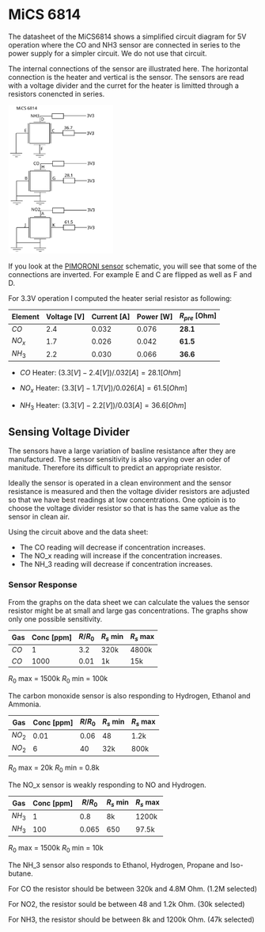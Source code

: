 # MiCS 6814
The datasheet of the MiCS6814 shows a simplified circuit diagram for 5V operation where the CO and NH3 sensor are connected in series to the power supply for a simpler circuit. We do not use that circuit.

The internal connections of the sensor are illustrated here.
The horizontal connection is the heater and vertical is the sensor. The sensors are read with a voltage divider and the curret for the heater is limitted through a resistors conencted in series.

<img src="./MiCS6814.svg" alt="drawing" height="300"/>

If you look at the [PIMORONI sensor](https://shop.pimoroni.com/products/mics6814-gas-sensor-breakout?variant=39296409305171) schematic, you will see that some of the connections are inverted. For example E and C are flipped as well as F and D.

For 3.3V operation I computed the heater serial resistor as following:

| Element | Voltage [V] | Current [A] | Power [W] | $R_{pre}$ [Ohm]
| ---     | ---         | ---         | ---       | ---
| $CO$    | 2.4         | 0.032       | 0.076     | **28.1**  
| $NO_x$  | 1.7         | 0.026       | 0.042     | **61.5**
| $NH_3$  | 2.2         | 0.030       | 0.066     | **36.6**

- $CO$ Heater: $(3.3[V]-2.4[V])/.032[A] = 28.1 [Ohm]$

- $NO_x$ Heater: $(3.3[V] - 1.7[V])/0.026[A] = 61.5[Ohm]$

- $NH_3$ Heater: $(3.3[V] - 2.2[V])/0.03[A] = 36.6[Ohm]$

## Sensing Voltage Divider

The sensors have a large variation of basline resistance after they are manufactured. The sensor sensitivity is also varying over an oder of manitude. Therefore its difficult to predict an appropriate resistor.

Ideally the sensor is operated in a clean environment and the sensor resistance is measured and then the voltage divider resistors are adjusted so that we have best readings at low concentrations. One optioin is to choose the voltage divider resistor so that is has the same value as the sensor in clean air. 

Using the circuit above and the data sheet:
- The CO reading will decrease if concentration increases.
- The NO_x reading will increase if the concentration increases.
- The NH_3 reading will decrease if concentration increases.

### Sensor Response

From the graphs on the data sheet we can calculate the values the sensor resistor might be at small and large gas concentrations. The graphs show only one possible sensitivity.

|Gas    |Conc [ppm] | $R/R_0$ | $R_s$ min | $R_s$ max 
|---    |---        | ---     | ---       | ---
|$CO$   | 1         | 3.2     | 320k      | 4800k
|$CO$   | 1000      | 0.01    |   1k      |   15k

$R_0$ max = 1500k
$R_0$ min = 100k

The carbon monoxide sensor is also responding to Hydrogen, Ethanol and Ammonia.

|Gas    |Conc [ppm] | $R/R_0$ | $R_s$ min | $R_s$ max
|---    |---        | ---     | ---       | ---
|$NO_2$ | 0.01      | 0.06    |  48       | 1.2k
|$NO_2$ | 6         | 40      |  32k      | 800k

$R_0$ max = 20k
$R_0$ min = 0.8k

The NO_x sensor is weakly responding to NO and Hydrogen.

|Gas    |Conc [ppm] | $R/R_0$ | $R_s$ min | $R_s$ max
|---    |---        | ---     | ---       | ---
|$NH_3$ | 1         | 0.8     | 8k        | 1200k
|$NH_3$ | 100       | 0.065   | 650       | 97.5k

$R_0$ max = 1500k
$R_0$ min = 10k

The NH_3 sensor also responds to Ethanol, Hydrogen, Propane and Iso-butane.

For CO the resistor should be between 320k and 4.8M Ohm. (1.2M selected)

For NO2, the resistor sould be between 48 and 1.2k Ohm. (30k selected)

For NH3, the resistor should be between 8k and 1200k Ohm. (47k selected)

